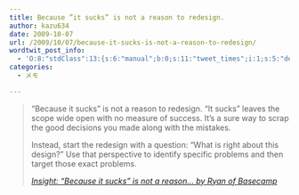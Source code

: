 ```yaml
---
title: Because ”it sucks” is not a reason to redesign.
author: kazu634
date: 2009-10-07
url: /2009/10/07/because-it-sucks-is-not-a-reason-to-redesign/
wordtwit_post_info:
  - 'O:8:"stdClass":13:{s:6:"manual";b:0;s:11:"tweet_times";i:1;s:5:"delay";i:0;s:7:"enabled";i:1;s:10:"separation";s:2:"60";s:7:"version";s:3:"3.7";s:14:"tweet_template";b:0;s:6:"status";i:2;s:6:"result";a:0:{}s:13:"tweet_counter";i:2;s:13:"tweet_log_ids";a:1:{i:0;i:4813;}s:9:"hash_tags";a:0:{}s:8:"accounts";a:1:{i:0;s:7:"kazu634";}}'
categories:
  - メモ

---
```

<div class="section">
<blockquote title="Insight: &#8220;Because it sucks&#8221; is not a reason… by Ryan of Basecamp" cite="http://37signals.com/svn/posts/1963-because-it-sucks-is-not-a-reason-to-redesign">
<p>
      “Because it sucks” is not a reason to redesign. “It sucks” leaves the scope wide open with no measure of success. It’s a sure way to scrap the good decisions you made along with the mistakes.
</p>
    
<p>
</p>
    
<p>
      Instead, start the redesign with a question: “What is right about this design?” Use that perspective to identify specific problems and then target those exact problems.
</p>
    
<p>
<cite><a href="http://37signals.com/svn/posts/1963-because-it-sucks-is-not-a-reason-to-redesign" onclick="__gaTracker('send', 'event', 'outbound-article', 'http://37signals.com/svn/posts/1963-because-it-sucks-is-not-a-reason-to-redesign', 'Insight: &#8220;Because it sucks&#8221; is not a reason… by Ryan of Basecamp');" target="_blank">Insight: &#8220;Because it sucks&#8221; is not a reason… by Ryan of Basecamp</a></cite>
</p>
</blockquote>
</div>